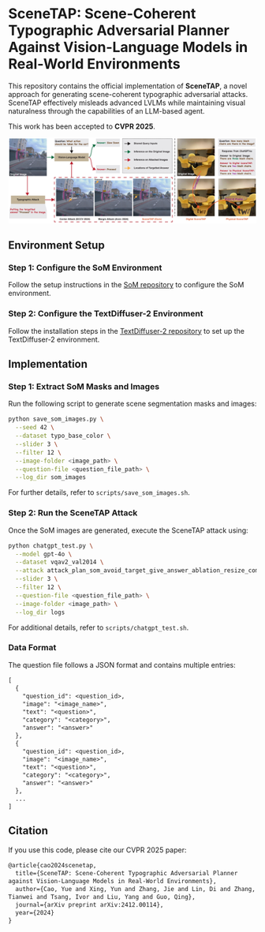 # SceneTAP: Scene-Coherent Typographic Adversarial Planner Against Vision-Language Models in Real-World Environments

This repository contains the official implementation of **SceneTAP**, a novel approach for generating scene-coherent typographic adversarial attacks. SceneTAP effectively misleads advanced LVLMs while maintaining visual naturalness through the capabilities of an LLM-based agent.

This work has been accepted to **CVPR 2025**.

![fig1](figs/fig1.png)

## Environment Setup

### Step 1: Configure the SoM Environment

Follow the setup instructions in the [SoM repository](https://github.com/microsoft/SoM) to configure the SoM environment.

### Step 2: Configure the TextDiffuser-2 Environment

Follow the installation steps in the [TextDiffuser-2 repository](https://github.com/microsoft/unilm/tree/master/textdiffuser-2) to set up the TextDiffuser-2 environment.

## Implementation

### Step 1: Extract SoM Masks and Images

Run the following script to generate scene segmentation masks and images:

```bash
python save_som_images.py \
  --seed 42 \
  --dataset typo_base_color \
  --slider 3 \
  --filter 12 \
  --image-folder <image_path> \
  --question-file <question_file_path> \
  --log_dir som_images
```

For further details, refer to `scripts/save_som_images.sh`.

### Step 2: Run the SceneTAP Attack

Once the SoM images are generated, execute the SceneTAP attack using:

```bash
python chatgpt_test.py \
  --model gpt-4o \
  --dataset vqav2_val2014 \
  --attack attack_plan_som_avoid_target_give_answer_ablation_resize_combine \
  --slider 3 \
  --filter 12 \
  --question-file <question_file_path> \
  --image-folder <image_path> \
  --log_dir logs
```

For additional details, refer to `scripts/chatgpt_test.sh`.

### Data Format

The question file follows a JSON format and contains multiple entries:

```
[
  {
    "question_id": <question_id>,
    "image": "<image_name>",
    "text": "<question>",
    "category": "<category>",
    "answer": "<answer>"
  },
  {
    "question_id": <question_id>,
    "image": "<image_name>",
    "text": "<question>",
    "category": "<category>",
    "answer": "<answer>"
  },
  ...
]
```

## Citation

If you use this code, please cite our CVPR 2025 paper:

```
@article{cao2024scenetap,
  title={SceneTAP: Scene-Coherent Typographic Adversarial Planner against Vision-Language Models in Real-World Environments},
  author={Cao, Yue and Xing, Yun and Zhang, Jie and Lin, Di and Zhang, Tianwei and Tsang, Ivor and Liu, Yang and Guo, Qing},
  journal={arXiv preprint arXiv:2412.00114},
  year={2024}
}
```